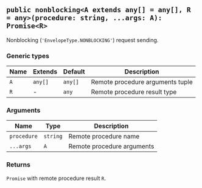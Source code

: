 ## `public nonblocking<A extends any[] = any[], R = any>(procedure: string, ...args: A): Promise<R>`

Nonblocking (`'EnvelopeType.NONBLOCKING'`) request sending.

### Generic types

| Name | Extends | Default | Description                      |
| ---- | ------- | ------- | -------------------------------- |
| `A`  | `any[]` | `any[]` | Remote procedure arguments tuple |
| `R`  | -       | `any`   | Remote procedure result type     |

### Arguments

| Name        | Type     | Description                |
| ----------- | -------- | -------------------------- |
| `procedure` | `string` | Remote procedure name      |
| `...args`   | `A`      | Remote procedure arguments |

### Returns

`Promise` with remote procedure result `R`.
